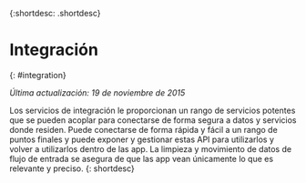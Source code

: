 {:shortdesc: .shortdesc} 

# Integración
{: #integration}

*Última actualización: 19 de noviembre de 2015*

Los servicios de integración le proporcionan un rango de servicios potentes que se pueden acoplar para conectarse de forma segura a datos y servicios donde residen. Puede conectarse de forma rápida y fácil a un rango de puntos finales y puede exponer y gestionar estas API para utilizarlos y volver a utilizarlos dentro de las app. La limpieza y movimiento de datos de flujo de entrada se asegura de que las app vean únicamente lo que es relevante y preciso.
{: shortdesc}


